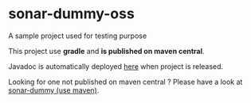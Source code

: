 # sonar-dummy-oss

A sample project used for testing purpose

This project use **gradle** and **is published on maven central**.

Javadoc is automatically deployed [here](https://javadocs.sonarsource.org/?prefix=sonar-dummy-oss/)
when project is released.

Looking for one not published on maven central ?
Please have a look at [sonar-dummy (use maven)](https://github.com/SonarSource/sonar-dummy).
